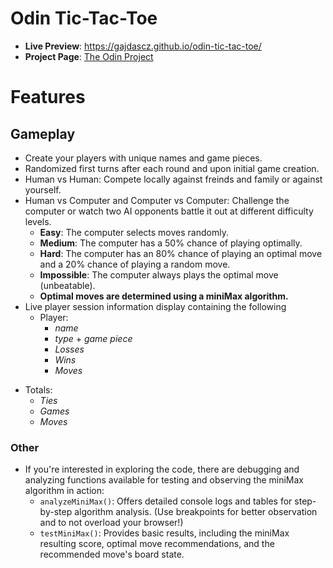 # Odin Tic-Tac-Toe
- **Live Preview**: https://gajdascz.github.io/odin-tic-tac-toe/
- **Project Page**: [The Odin Project](https://www.theodinproject.com/lessons/node-path-javascript-tic-tac-toe)

# Features
## Gameplay
* Create your players with unique names and game pieces.
* Randomized first turns after each round and upon initial game creation.
* Human vs Human: Compete locally against freinds and family or against yourself.
* Human vs Computer and Computer vs Computer: Challenge the computer or watch two AI opponents battle it out at different difficulty levels.
  - **Easy**: The computer selects moves randomly.
  - **Medium**: The computer has a 50% chance of playing optimally.
  - **Hard**: The computer has an 80% chance of playing an optimal move and a 20% chance of playing a random move.
  - **Impossible**: The computer always plays the optimal move (unbeatable).
  - **Optimal moves are determined using a miniMax algorithm.**
* Live player session information display containing the following
  - Player:
    - _name_
    - _type_ + _game piece_
    - _Losses_
    - _Wins_
    - _Moves_
 - Totals:
   - _Ties_
   - _Games_
   - _Moves_

### Other
- If you're interested in exploring the code, there are debugging and analyzing functions available for testing and observing the miniMax algorithm in action:
  - `analyzeMiniMax()`: Offers detailed console logs and tables for step-by-step algorithm analysis. (Use breakpoints for better observation and to not overload your browser!)
  - `testMiniMax()`: Provides basic results, including the miniMax resulting score, optimal move recommendations, and the recommended move's board state.
